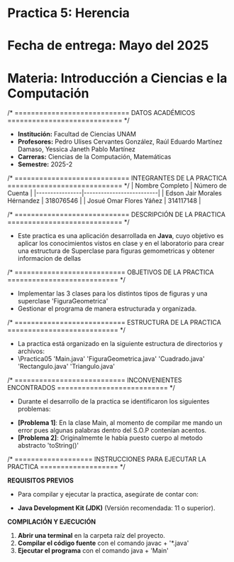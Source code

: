 # Practica 5: Herencia 
# Fecha de entrega: Mayo del 2025
# Materia: Introducción a Ciencias e la Computación


/* ============================
   DATOS ACADÉMICOS
   ============================ */
- **Institución:** Facultad de Ciencias UNAM
- **Profesores:** Pedro Ulises Cervantes González, Raúl Eduardo Martínez Damaso, Yessica Janeth Pablo Martínez
- **Carreras:** Ciencias de la Computación, Matemáticas
- **Semestre:** 2025-2



/* ============================
   INTEGRANTES DE LA PRACTICA
   ============================ */
| Nombre Completo | Número de Cuenta |
|----------------|--------------------------|
| Edson Jair Morales Hérnandez | 318076546 |
| Josué Omar Flores Yáñez      | 314117148 |


/* ============================
   DESCRIPCIÓN DE LA PRACTICA
   ============================ */
   - Este practica es una aplicación desarrollada en **Java**, cuyo objetivo es aplicar los conocimientos vistos en clase y en el laboratorio para crear una estructura de Superclase para figuras gemometricas y obtener informacion de dellas

/* ===========================
   OBJETIVOS DE LA PRACTICA
   =========================== */
   
  - Implementar las 3 clases para los distintos tipos de figuras y una superclase 'FiguraGeometrica'
  - Gestionar el programa de manera estructurada y organizada.
  


/* ===========================
   ESTRUCTURA DE LA PRACTICA
   =========================== */
   - La practica está organizado en la siguiente estructura de directorios y archivos:
   - \Practica05 'Main.java' 'FiguraGeometrica.java' 'Cuadrado.java' 'Rectangulo.java' 'Triangulo.java'


/* ===========================
   INCONVENIENTES ENCONTRADOS
   =========================== */
   + Durante el desarrollo de la practica se identificaron los siguientes problemas:

- **[Problema 1]**: En la clase Main, al momento de compilar me mando un error pues algunas palabras dentro del S.O.P contenían acentos.
- **[Problema 2]**: Originalmemte le había puesto cuerpo al metodo abstracto 'toString()'


/* ===================
   INSTRUCCIONES PARA EJECUTAR LA PRACTICA
   =================== */

**REQUISITOS PREVIOS**
+ Para compilar y ejecutar la practica, asegúrate de contar con:
- **Java Development Kit (JDK)** (Versión recomendada: 11 o superior).

**COMPILACIÓN Y EJECUCIÓN**
1. **Abrir una terminal** en la carpeta raíz del proyecto.
2. **Compilar el código fuente** con el comando javac + '*.java'
3. **Ejecutar el programa** con el comando java + 'Main'
